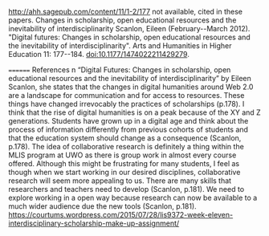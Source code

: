 <http://ahh.sagepub.com/content/11/1-2/177> not available, cited in
these papers. Changes in scholarship, open educational resources and the
inevitability of interdisciplinarity Scanlon, Eileen (February--March
2012). "Digital futures: Changes in scholarship, open educational
resources and the inevitability of interdisciplinarity". Arts and
Humanities in Higher Education 11: 177--184.
<doi:10.1177/1474022211429279>.

`======` References n “Digital Futures: Changes in scholarship, open
educational resources and the inevitability of interdisciplinarity” by
Eileen Scanlon, she states that the changes in digital humanities around
Web 2.0 are a landscape for communication and for access to resources.
These things have changed irrevocably the practices of scholarships
(p.178). I think that the rise of digital humanities is on a peak
because of the XY and Z generations. Students have grown up in a digital
age and think about the process of information differently from previous
cohorts of students and that the education system should change as a
consequence (Scanlon, p.178). The idea of collaborative research is
definitely a thing within the MLIS program at UWO as there is group work
in almost every course offered. Although this might be frustrating for
many students, I feel as though when we start working in our desired
disciplines, collaborative research will seem more appealing to us.
There are many skills that researchers and teachers need to develop
(Scanlon, p.181). We need to explore working in a open way because
research can now be available to a much wider audience due the new tools
(Scanlon, p.181).
<https://courtums.wordpress.com/2015/07/28/lis9372-week-eleven-interdisciplinary-scholarship-make-up-assignment/>

